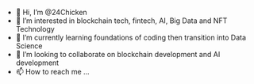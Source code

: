 - 👋 Hi, I’m @24Chicken
- 👀 I’m interested in blockchain tech, fintech, AI, Big Data and NFT Technology
- 🌱 I’m currently learning foundations of coding then transition into Data Science
- 💞️ I’m looking to collaborate on blockchain development and AI development
- 📫 How to reach me ...

<!---
24Chicken/24Chicken is a ✨ special ✨ repository because its `README.md` (this file) appears on your GitHub profile.
You can click the Preview link to take a look at your changes.
--->
